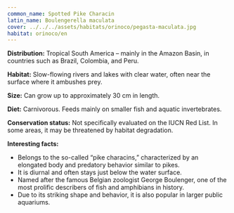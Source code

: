 ```yaml
---
common_name: Spotted Pike Characin
latin_name: Boulengerella maculata
cover: ../../../assets/habitats/orinoco/pegasta-maculata.jpg
habitat: orinoco/en
---
```

**Distribution:** Tropical South America – mainly in the Amazon Basin, in countries such as Brazil, Colombia, and Peru.  

**Habitat:** Slow-flowing rivers and lakes with clear water, often near the surface where it ambushes prey.  

**Size:** Can grow up to approximately 30 cm in length.  

**Diet:** Carnivorous. Feeds mainly on smaller fish and aquatic invertebrates.  

**Conservation status:** Not specifically evaluated on the IUCN Red List. In some areas, it may be threatened by habitat degradation.  

**Interesting facts:**  
- Belongs to the so-called “pike characins,” characterized by an elongated body and predatory behavior similar to pikes.  
- It is diurnal and often stays just below the water surface.  
- Named after the famous Belgian zoologist George Boulenger, one of the most prolific describers of fish and amphibians in history.  
- Due to its striking shape and behavior, it is also popular in larger public aquariums.  
